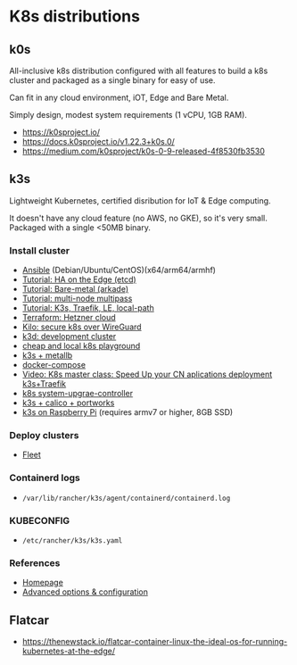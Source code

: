 # K8s distributions

## k0s

All-inclusive k8s distribution configured with all features to build a k8s cluster and packaged as a single binary for easy of use.

Can fit in any cloud environment, iOT, Edge and Bare Metal. 

Simply design, modest system requirements (1 vCPU, 1GB RAM).

* <https://k0sproject.io/>
* <https://docs.k0sproject.io/v1.22.3+k0s.0/>
* <https://medium.com/k0sproject/k0s-0-9-released-4f8530fb3530>

## k3s

Lightweight Kubernetes, certified disribution for IoT & Edge computing.

It doesn't have any cloud feature (no AWS, no GKE), so it's very small. Packaged with a single &lt;50MB binary.

### Install cluster

* [Ansible](https://github.com/k3s-io/k3s-ansible) (Debian/Ubuntu/CentOS)(x64/arm64/armhf)
* [Tutorial: HA on the Edge (etcd)](https://thenewstack.io/tutorial-install-a-highly-available-k3s-cluster-at-the-edge/)
* [Tutorial: Bare-metal (arkade)](https://blog.alexellis.io/bare-metal-kubernetes-with-k3s/)
* [Tutorial: multi-node multipass](https://medium.com/@mattiaperi/kubernetes-cluster-with-k3s-and-multipass-7532361affa3)
* [Tutorial: K3s, Traefik, LE, local-path](https://medium.com/@mattiaperi/kubernetes-cluster-with-k3s-and-multipass-7532361affa3)
* [Terraform: Hetzner cloud](https://gitlab.com/k3s_hetzner/k3s_hetzner)
* [Kilo: secure k8s over WireGuard](https://jbhannah.net/articles/k3s-over-watchguard-with-kilo)
* [k3d: development cluster](https://medium.com/@lukejpreston/local-kubernetes-development-a14ea8be54d6)
* [cheap and local k8s playground](https://medium.com/@marcovillarreal_40011/cheap-and-local-kubernetes-playground-with-k3s-helm-5a0e2a110de9)
* [k3s + metallb](https://www.disasterproject.com/simplify-kubernetes-k3s/)
* [docker-compose](https://github.com/k3s-io/k3s/blob/master/docker-compose.yml)
* [Video: K8s master class: Speed Up your CN aplications deployment k3s+Traefik](https://www.youtube.com/watch?v=4KpVW6jpSnc&feature=share)
* [k8s system-upgrae-controller](https://pet2cattle.com/2021/05/k3s-autoupgrade)
* [k3s + calico + portworks](https://thenewstack.io/tutorial-configure-cloud-native-edge-infrastructure-with-k3s-calico-portworx/)
* [k3s on Raspberry Pi](https://medium.com/@mabrams_46032/kubernetes-on-raspberry-pi-c246c72f362f) (requires armv7 or higher, 8GB SSD)

### Deploy clusters

* [Fleet](https://thenewstack.io/kubecon-eu-surge-of-kubernetes-edge-deployments-leads-to-cluster-sprawl/)

### Containerd logs

* `/var/lib/rancher/k3s/agent/containerd/containerd.log`

### KUBECONFIG

* `/etc/rancher/k3s/k3s.yaml`

### References

* [Homepage](https://k3s.io/)
* [Advanced options & configuration](https://rancher.com/docs/k3s/latest/en/advanced/)

## Flatcar

* <https://thenewstack.io/flatcar-container-linux-the-ideal-os-for-running-kubernetes-at-the-edge/>

